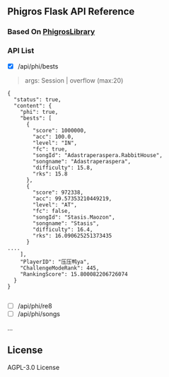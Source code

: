 ## Phigros Flask API Reference

### Based On [PhigrosLibrary](https://github.com/7aGiven/PhigrosLibrary)

### API List

- [x] /api/phi/bests

> args: Session | overflow (max:20)

```
{
  "status": true,
  "content": {
    "phi": true,
    "bests": [
      {
        "score": 1000000,
        "acc": 100.0,
        "level": "IN",
        "fc": true,
        "songId": "Adastraperaspera.RabbitHouse",
        "songname": "Adastraperaspera",
        "difficulty": 15.8,
        "rks": 15.8
      },
      {
        "score": 972338,
        "acc": 99.57353210449219,
        "level": "AT",
        "fc": false,
        "songId": "Stasis.Maozon",
        "songname": "Stasis",
        "difficulty": 16.4,
        "rks": 16.090625251373435
      }
....
    ],
    "PlayerID": "压压鸭ya",
    "ChallengeModeRank": 445,
    "RankingScore": 15.800082206726074
  }
}


```

- [ ] /api/phi/re8
- [ ] /api/phi/songs

...


## License

AGPL-3.0 License

